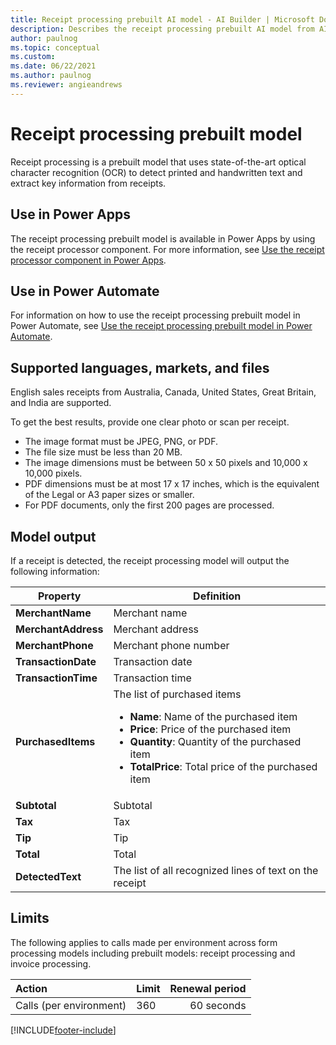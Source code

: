 ```yaml
---
title: Receipt processing prebuilt AI model - AI Builder | Microsoft Docs
description: Describes the receipt processing prebuilt AI model from AI Builder.
author: paulnog
ms.topic: conceptual
ms.custom: 
ms.date: 06/22/2021
ms.author: paulnog
ms.reviewer: angieandrews
---
```


# Receipt processing prebuilt model

Receipt processing is a prebuilt model that uses state-of-the-art optical character recognition (OCR) to detect printed and handwritten text and extract key information from receipts.

## Use in Power Apps

The receipt processing prebuilt model is available in Power Apps by using the receipt processor component. For more information, see [Use the receipt processor component in Power Apps](prebuilt-receipt-processor-component-in-powerapps.md).

## Use in Power Automate

For information on how to use the receipt processing prebuilt model in Power Automate, see [Use the receipt processing prebuilt model in Power Automate](flow-receipt-processing.md).  

## Supported languages, markets, and files

English sales receipts from Australia, Canada, United States, Great Britain, and India are supported.

To get the best results, provide one clear photo or scan per receipt.

- The image format must be JPEG, PNG, or PDF.
- The file size must be less than 20 MB.
- The image dimensions must be between 50 x 50 pixels and 10,000 x 10,000 pixels.
- PDF dimensions must be at most 17 x 17 inches, which is the equivalent of the Legal or A3 paper sizes or smaller.
- For PDF documents, only the first 200 pages are processed.

## Model output

If a receipt is detected, the receipt processing model will output the following information:


|Property|Definition|
|---------|---------|
|**MerchantName**|Merchant name|
|**MerchantAddress**|Merchant address|
|**MerchantPhone**|Merchant phone number|
|**TransactionDate**|Transaction date|
|**TransactionTime**|Transaction time|
|**PurchasedItems**|The list of purchased items <ul><li>**Name**: Name of the purchased item</li><li>**Price**: Price of the purchased item</li><li>**Quantity**: Quantity of the purchased item</li><li>**TotalPrice**: Total price of the purchased item</li></ul>|
|**Subtotal**|Subtotal|
|**Tax**|Tax|
|**Tip**|Tip|
|**Total**|Total|
|**DetectedText**|The list of all recognized lines of text on the receipt|

## Limits 

The following applies to calls made per environment across form processing models including prebuilt models: receipt processing and invoice processing.

|**Action**|**Limit**|**Renewal period**|
|:-----|:-----|-----:|
|Calls (per environment)|360|60 seconds|


[!INCLUDE[footer-include](includes/footer-banner.md)]
